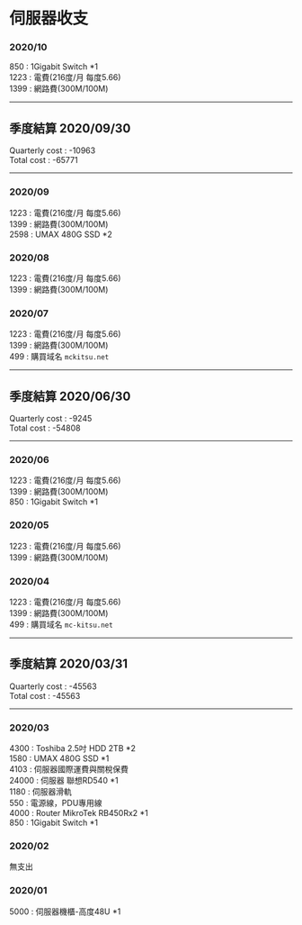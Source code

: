 # 伺服器收支

### 2020/10
850    : 1Gigabit Switch *1  
1223   : 電費(216度/月 每度5.66)  
1399   : 網路費(300M/100M) 

***
## 季度結算 2020/09/30
Quarterly cost : -10963  
Total cost     : -65771  
***

### 2020/09
1223   : 電費(216度/月 每度5.66)  
1399   : 網路費(300M/100M)  
2598   : UMAX 480G SSD *2  
### 2020/08
1223   : 電費(216度/月 每度5.66)  
1399   : 網路費(300M/100M)  
### 2020/07
1223   : 電費(216度/月 每度5.66)  
1399   : 網路費(300M/100M)  
499    : 購買域名 `mckitsu.net`  

***
## 季度結算 2020/06/30
Quarterly cost : -9245  
Total cost     : -54808  
***

### 2020/06
1223   : 電費(216度/月 每度5.66)  
1399   : 網路費(300M/100M)  
850    : 1Gigabit Switch *1  
### 2020/05
1223   : 電費(216度/月 每度5.66)  
1399   : 網路費(300M/100M)  
### 2020/04
1223   : 電費(216度/月 每度5.66)  
1399   : 網路費(300M/100M)  
499    : 購買域名 `mc-kitsu.net`  

***
## 季度結算 2020/03/31
Quarterly cost : -45563  
Total cost     : -45563  
***

### 2020/03
4300  : Toshiba 2.5吋 HDD 2TB *2  
1580  : UMAX 480G SSD *1  
4103  : 伺服器國際運費與關稅保費  
24000 : 伺服器 聯想RD540 *1  
1180  : 伺服器滑軌  
550   : 電源線，PDU專用線  
4000  : Router MikroTek RB450Rx2 *1  
850   : 1Gigabit Switch *1  
### 2020/02
無支出
### 2020/01
5000   : 伺服器機櫃-高度48U *1  
